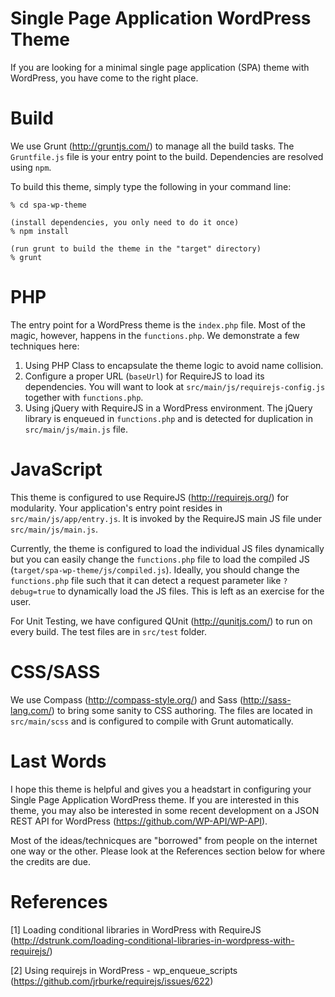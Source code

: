 Single Page Application WordPress Theme
=======================================

If you are looking for a minimal single page application (SPA) theme with WordPress, you have come to the right place.

Build
=====
We use Grunt (http://gruntjs.com/) to manage all the build tasks. The ```Gruntfile.js``` file is your entry point to the build. Dependencies are resolved using ```npm```.

To build this theme, simply type the following in your command line:

```
% cd spa-wp-theme

(install dependencies, you only need to do it once)
% npm install

(run grunt to build the theme in the "target" directory)
% grunt
```

PHP
===
The entry point for a WordPress theme is the ```index.php``` file. Most of the magic, however, happens in the ```functions.php```. We demonstrate a few techniques here:

1. Using PHP Class to encapsulate the theme logic to avoid name collision.
2. Configure a proper URL (```baseUrl```) for RequireJS to load its dependencies. You will want to look at ```src/main/js/requirejs-config.js``` together with ```functions.php```.
3. Using jQuery with RequireJS in a WordPress environment. The jQuery library is enqueued in ```functions.php``` and is detected for duplication in ```src/main/js/main.js``` file.

JavaScript
==========
This theme is configured to use RequireJS (http://requirejs.org/) for modularity. Your application's entry point resides in ```src/main/js/app/entry.js```. It is invoked by the RequireJS main JS file under ```src/main/js/main.js```.

Currently, the theme is configured to load the individual JS files dynamically but you can easily change the ```functions.php``` file to load the compiled JS (```target/spa-wp-theme/js/compiled.js```). Ideally, you should change the ```functions.php``` file such that it can detect a request parameter like ```?debug=true``` to dynamically load the JS files. This is left as an exercise for the user.

For Unit Testing, we have configured QUnit (http://qunitjs.com/) to run on every build. The test files are in ```src/test``` folder.

CSS/SASS
========
We use Compass (http://compass-style.org/) and Sass (http://sass-lang.com/) to bring some sanity to CSS authoring. The files are located in ```src/main/scss``` and is configured to compile with Grunt automatically.

Last Words
==========
I hope this theme is helpful and gives you a headstart in configuring your Single Page Application WordPress theme. If you are interested in this theme, you may also be interested in some recent development on a JSON REST API for WordPress (https://github.com/WP-API/WP-API). 

Most of the ideas/technicques are "borrowed" from people on the internet one way or the other. Please look at the References section below for where the credits are due.

References
==========
[1] Loading conditional libraries in WordPress with RequireJS (http://dstrunk.com/loading-conditional-libraries-in-wordpress-with-requirejs/)

[2] Using requirejs in WordPress - wp_enqueue_scripts (https://github.com/jrburke/requirejs/issues/622)
